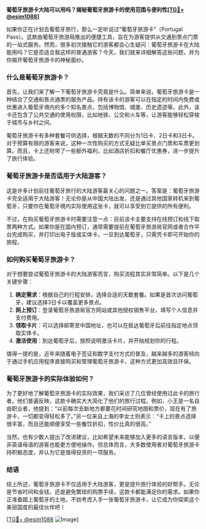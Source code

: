 **葡萄牙旅游卡大陆可以用吗？揭秘葡萄牙旅游卡的使用范围与便利性[[TG💪+ @esim1088](https://t.me/s/esim1088)]**

如果你正在计划去葡萄牙旅行，那么一定听说过“葡萄牙旅游卡”（Portugal Pass）。这款由葡萄牙旅游局推出的便捷工具，旨在为游客提供从交通到景点门票的一站式服务。然而，很多初次接触它的游客都会心生疑问：葡萄牙旅游卡在大陆能用吗？它是否适合我这样的普通游客？今天，我们就来详细解答这些问题，并为你揭开葡萄牙旅游卡的神秘面纱。

### 什么是葡萄牙旅游卡？

首先，让我们来了解一下葡萄牙旅游卡究竟是什么。简单来说，葡萄牙旅游卡是一种结合了交通和景点通票的服务产品。持有该卡的游客可以在指定的时间内免费或优惠进入葡萄牙境内的多个知名景点，包括博物馆、城堡、历史遗迹等。此外，该卡还包含了公共交通的使用权限，比如地铁、公交和火车等，让游客能够轻松穿梭于城市与乡村之间。

葡萄牙旅游卡有多种套餐可供选择，根据天数的不同分为1日卡、2日卡和3日卡。对于预算有限的游客来说，这种一次性购买的方式无疑比单买景点门票和车票更划算。而且，卡上还附带了一些额外福利，比如酒店折扣和餐厅优惠券，进一步提升了旅行体验。

### 葡萄牙旅游卡是否适用于大陆游客？

这是许多计划前往葡萄牙旅行的大陆游客最关心的问题之一。答案是：葡萄牙旅游卡完全适用于大陆游客！无论你是从中国大陆出发，还是通过其他国家转机来到葡萄牙，只要你在葡萄牙境内实际使用这张卡，就可以享受到它提供的所有便利。

不过，在购买葡萄牙旅游卡时需要注意一点：目前该卡主要支持在线预订和线下取票两种方式。如果你是在国内预订，通常需要提前在葡萄牙旅游局官网或者合作平台完成购买，并打印出电子版或实体卡。一旦到达葡萄牙，只需凭卡即可开始你的旅程。

### 如何购买葡萄牙旅游卡？

对于想要尝试葡萄牙旅游卡的大陆游客而言，购买流程其实非常简单。以下是几个关键步骤：

1. **确定需求**：根据自己的行程安排，选择合适的天数套餐。如果是首次访问葡萄牙，建议选择3日卡以覆盖更多景点。
2. **网上预订**：登录葡萄牙旅游局官方网站或其他授权销售平台，填写个人信息并支付费用。
3. **领取卡片**：可以选择邮寄至中国地址，也可以在抵达葡萄牙后前往指定地点领取实体卡。
4. **激活使用**：到达葡萄牙后，按照说明激活卡片，并开始规划你的行程。

值得一提的是，近年来随着电子签证和数字支付方式的普及，越来越多的游客倾向于通过手机应用程序直接购买和管理葡萄牙旅游卡，这种方式更加高效且环保。

### 葡萄牙旅游卡的实际体验如何？

为了更好地了解葡萄牙旅游卡的实际效果，我们采访了几位曾经使用过此卡的旅行者。他们普遍反映，这款卡确实大大简化了他们的旅行过程。例如，小王是一名自由职业者，他提到：“以前每次去新地方都要花时间研究地图和票价，现在有了旅游卡，一切都变得轻松多了。”另一位来自上海的李女士则表示：“卡上的景点选择很丰富，而且还能顺便享受一些餐饮折扣，性价比真的很高。”

当然，也有少数人提出了改进建议，比如希望未来能够加入更多的语言版本，以便非英语母语的游客也能更方便地操作。但总体而言，大多数使用者对葡萄牙旅游卡持积极态度，并认为它是值得投资的一项服务。

### 结语

综上所述，葡萄牙旅游卡不仅适用于大陆游客，更是提升旅行体验的好帮手。无论是节省时间和金钱，还是避免繁琐的购票手续，这款卡都能满足你的需求。如果你正准备踏上葡萄牙的土地，不妨考虑入手一张葡萄牙旅游卡，让它成为你探索这个美丽国度的最佳伙伴吧！

[[TG💪+ @esim1088](https://t.me/s/esim1088) ![Image](https://i.postimg.cc/4NQfJmqS/Snipaste-2025-05-13-00-14-12.png)]